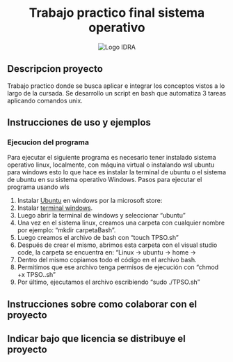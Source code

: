 <H1 align="center">Trabajo practico final sistema operativo</H1>

<p align="center">
  <img src=https://github.com/user-attachments/assets/34cad956-c89c-4e89-9f2e-1897b70b6fab alt="Logo IDRA">
</p>

## Descripcion proyecto 
Trabajo practico donde se busca aplicar e integrar los conceptos vistos a lo largo de la cursada. 
Se desarrollo un script en bash que automatiza 3 tareas aplicando comandos unix. 

## Instrucciones de uso y ejemplos
### Ejecucion del programa 
Para ejecutar el siguiente programa es necesario tener instalado sistema operativo linux, localmente, con máquina virtual o instalando wsl ubuntu para windows esto lo que hace es instalar la terminal de ubuntu o el sistema de ubuntu en su sistema operativo Windows.
Pasos para ejecutar el programa usando wls

1. Instalar [Ubuntu](https://www.microsoft.com/store/productId/9PDXGNCFSCZV?ocid=pdpshare "Ubuntu") en windows por la microsoft store: 
2. Instalar [terminal windows](https://www.microsoft.com/store/productId/9N0DX20HK701?ocid=pdpshare "terminal de windows").
3. Luego abrir la terminal de windows y seleccionar “ubuntu”
4. Una vez en el sistema linux, creamos una carpeta con cualquier nombre por ejemplo: “mkdir carpetaBash”.
5. Luego creamos el archivo de bash con “touch TPSO.sh”
6. Después de crear el mismo, abrimos esta carpeta con el visual studio code, la carpeta se encuentra en: “Linux → ubuntu → home → <nombreUsuario>
7. Dentro del mismo copiamos todo el código en el archivo bash.
8. Permitimos que ese archivo tenga permisos de ejecución con “chmod +x TPSO..sh”
9. Por último, ejecutamos el archivo escribiendo “sudo ./TPSO.sh”
  

## Instrucciones sobre como colaborar con el proyecto

## Indicar bajo que licencia se distribuye el proyecto 

